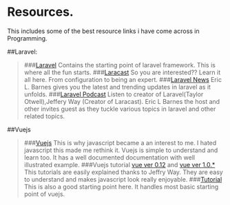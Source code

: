 # Resources.

This includes some of the best resource links i have come across in Programming.

##Laravel:
>###[Laravel](http://laravel.com/docs/5.1)
>Contains the starting point of laravel framework. This is where all the fun starts.
###[Laracast](https://laracasts.com)
>So you are interested?? Learn it all here. From configuration to being an expert.
###[Laravel News](https://laravel-news.com/blog/)
>Eric L. Barnes gives you the latest and trending updates in laravel as it unfolds.
###[Laravel Podcast](http://www.laravelpodcast.com/)
>Listen  to creator of Laravel(Taylor Otwell),Jeffery Way (Creator of Laracast). Eric L Barnes the host and other invites guest
>as they tuckle various topics in laravel and other related topics.

##Vuejs
>###[Vuejs](http://vuejs.org/guide/)
>This is why javascript became a an interest to me. I hated javascript this made me rethink it.
>Vuejs is simple to understand and learn too. It has a well documented documentation with well illustrated example.
###Vuejs tutorial [vue ver 0.12](https://laracasts.com/series/learning-vuejs) and [vue ver 1.0.*](https://laracasts.com/series/learning-vue-step-by-step)
>This tutorials are easily explained thanks to Jeffry Way. They are easy to understand and makes javascript look really enjoyable. 
>###[Tutorial](http://vegibit.com/vue-js-tutorial/)
>This is also a good starting point here. It handles most basic starting  point of vuejs.
